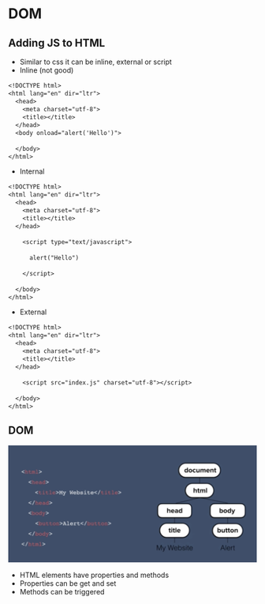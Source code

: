 # DOM

## Adding JS to HTML
- Similar to css it can be inline, external or script
- Inline (not good)

```
<!DOCTYPE html>
<html lang="en" dir="ltr">
  <head>
    <meta charset="utf-8">
    <title></title>
  </head>
  <body onload="alert('Hello')">

  </body>
</html>
```

- Internal

```
<!DOCTYPE html>
<html lang="en" dir="ltr">
  <head>
    <meta charset="utf-8">
    <title></title>
  </head>

    <script type="text/javascript">

      alert("Hello")

    </script>

  </body>
</html>
```

- External

```
<!DOCTYPE html>
<html lang="en" dir="ltr">
  <head>
    <meta charset="utf-8">
    <title></title>
  </head>

    <script src="index.js" charset="utf-8"></script>

  </body>
</html>
```

## DOM

![](../readme_images/dom.png)

- HTML elements have properties and methods
- Properties can be get and set
- Methods can be triggered
